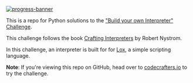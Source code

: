 [![progress-banner](https://backend.codecrafters.io/progress/interpreter/957908a2-5bb2-4ed2-b331-388d9bb19f7c)](https://app.codecrafters.io/users/codecrafters-bot?r=2qF)

This is a repo for Python solutions to the
["Build your own Interpreter" Challenge](https://app.codecrafters.io/courses/interpreter/overview).

This challenge follows the book
[Crafting Interpreters](https://craftinginterpreters.com/) by Robert Nystrom.

In this challenge, an interpreter is built for for
[Lox](https://craftinginterpreters.com/the-lox-language.html), a simple
scripting language.

**Note**: If you're viewing this repo on GitHub, head over to
[codecrafters.io](https://codecrafters.io) to try the challenge.
